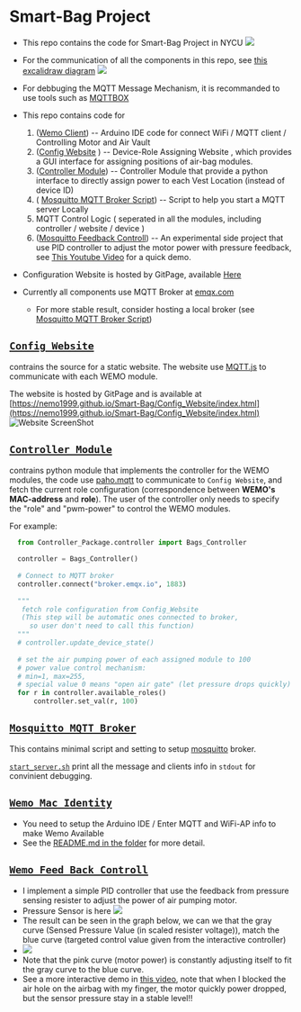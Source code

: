 # Smart-Bag Project 
- This repo contains the code for Smart-Bag Project in NYCU
![](https://github.com/Nemo1999/Smart-Bag/blob/master/Pictures/Smart_Bag_Final_Demo.gif)

- For the communication of all the components in this repo, see [this excalidraw diagram](https://excalidraw.com/#room=55850e406bf89b3ca01c,bQ7NPqvCC9gKfAy7OdJU-A)
![](https://github.com/Nemo1999/Smart-Bag/blob/master/Pictures/SmartBag_Communication.svg)

- For debbuging the MQTT Message Mechanism, it is recommanded to use tools such as [MQTTBOX](https://chrome.google.com/webstore/detail/mqttbox/kaajoficamnjijhkeomgfljpicifbkaf/related)

- This repo contains code for 
  1. ([Wemo Client](#wemo-identity)) -- Arduino IDE code for connect WiFi / MQTT client / Controlling Motor and Air Vault
  2. ([Config Website](#Config-Website) ) -- Device-Role Assigning Website , which provides a GUI interface for assigning positions of air-bag modules.
  3. ([Controller Module](#Controller)) -- Controller Module that provide a python interface to directly assign power to each Vest Location (instead of device ID) 
  4.  ( [Mosquitto MQTT Broker Script](#mosquitto)) -- Script to help you start a MQTT server Locally
  5. MQTT Control Logic ( seperated in all the modules, including controller / website / device )
  6. ([Mosquitto Feedback Controll](#Feedback)) -- An experimental side project that use PID controller to adjust the motor power with pressure feedback, see [This Youtube Video](https://www.youtube.com/watch?v=mnSC4qjzziw) for a quick demo.



- Configuration Website is hosted by GitPage, available [Here](https://nemo1999.github.io/Smart-Bag/Config_Website/index.html)

- Currently all components use MQTT Broker at [emqx.com](https://www.emqx.com/en/mqtt/public-mqtt5-broker)
  - For more stable result, consider hosting a local broker (see [Mosquitto MQTT Broker Script](#mosquitto))

## [`Config Website`](https://github.com/Nemo1999/Smart-Bag/tree/master/Config_Website)  <a name="Config-Website"></a>
  contrains the source for a static website. The website use [MQTT.js](https://github.com/mqttjs/MQTT.js) 
  to communicate with each WEMO module.  
  
  The website is hosted by GitPage and is available at [https://nemo1999.github.io/Smart-Bag/Config_Website/index.html](https://nemo1999.github.io/Smart-Bag/Config_Website/index.html)
  ![Website ScreenShot](https://github.com/Nemo1999/Smart-Bag/blob/master/Pictures/Config_Website.png)
  
## [`Controller Module`](https://github.com/Nemo1999/Smart-Bag/tree/master/Controller_Package)<a name="Controller"></a>
  contrains python module that implements the controller for the  WEMO modules, 
  the code use [paho.mqtt](https://github.com/eclipse/paho.mqtt.python) to communicate to `Config Website`, 
  and fetch the current role configuration (correspondence between __WEMO's MAC-address__ and __role__).
  The user of the controller only needs to specify the "role" and "pwm-power" to control the WEMO modules.
  
  For example: 
  ```python
    from Controller_Package.controller import Bags_Controller
    
    controller = Bags_Controller()
    
    # Connect to MQTT broker
    controller.connect("broker.emqx.io", 1883)
    
    """
     fetch role configuration from Config_Website 
     (This step will be automatic ones connected to broker,
       so user don't need to call this function)
    """
    # controller.update_device_state()
    
    # set the air pumping power of each assigned module to 100 
    # power value control mechanism: 
    # min=1, max=255, 
    # special value 0 means "open air gate" (let pressure drops quickly) 
    for r in controller.available_roles()
        controller.set_val(r, 100)
  ```
## [`Mosquitto MQTT Broker`](https://github.com/Nemo1999/Smart-Bag/tree/master/Mosquitto_MQTT_Broker)<a name="mosquitto"></a>
  This contains minimal script and setting to setup [mosquitto](https://mosquitto.org/) broker.
  
  [`start_server.sh`](https://github.com/Nemo1999/Smart-Bag/blob/master/Mosquitto_MQTT_Broker/start_server.sh) print all the message and clients info in `stdout` for convinient debugging.
  
## [`Wemo_Mac_Identity`](https://github.com/Nemo1999/Smart-Bag/tree/master/Wemo_Macadress_Identity)<a name="wemo-identity"></a>
  
- You need to setup the Arduino IDE / Enter MQTT and WiFi-AP info to make Wemo Available
- See the [README.md in the folder](https://github.com/Nemo1999/Smart-Bag/tree/master/Wemo_Macadress_Identity) for more detail.
## [`Wemo Feed Back Controll`](https://github.com/Nemo1999/Smart-Bag/tree/master/Wemo_FeedBack_Control)<a name="Feedback"></a>
- I implement a simple PID controller that use the feedback from pressure sensing resister to adjust the power of air pumping motor.
- Pressure Sensor is here ![](https://github.com/Nemo1999/Smart-Bag/blob/master/Wemo_FeedBack_Control/Pressure_Sensor.jpg)
- The result can be seen in the graph below, we can we that the gray curve (Sensed Pressure Value (in scaled resister voltage)), match the blue curve (targeted control value given from the interactive controller)
- ![](https://github.com/Nemo1999/Smart-Bag/blob/master/Wemo_FeedBack_Control/Screenshot%20from%202021-11-26%2018-08-06.png)
- Note that the pink curve (motor power) is constantly adjusting itself to fit the gray curve to the blue curve.
- See a more interactive demo in [this video](https://www.youtube.com/watch?v=mnSC4qjzziw), note that when I blocked the air hole on the airbag with my finger, the motor quickly power dropped, but the sensor pressure stay in a stable level!!

